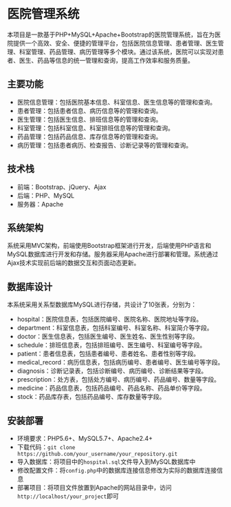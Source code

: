 # 医院管理系统

本项目是一款基于PHP+MySQL+Apache+Bootstrap的医院管理系统，旨在为医院提供一个高效、安全、便捷的管理平台，包括医院信息管理、患者管理、医生管理、科室管理、药品管理、病历管理等多个模块。通过该系统，医院可以实现对患者、医生、药品等信息的统一管理和查询，提高工作效率和服务质量。

## 主要功能

- 医院信息管理：包括医院基本信息、科室信息、医生信息等的管理和查询。
- 患者管理：包括患者信息、病历信息等的管理和查询。
- 医生管理：包括医生信息、排班信息等的管理和查询。
- 科室管理：包括科室信息、科室排班信息等的管理和查询。
- 药品管理：包括药品信息、库存信息等的管理和查询。
- 病历管理：包括患者病历、检查报告、诊断记录等的管理和查询。

## 技术栈

- 前端：Bootstrap、jQuery、Ajax
- 后端：PHP、MySQL
- 服务器：Apache

## 系统架构



系统采用MVC架构，前端使用Bootstrap框架进行开发，后端使用PHP语言和MySQL数据库进行开发和存储。服务器采用Apache进行部署和管理。系统通过Ajax技术实现前后端的数据交互和页面动态更新。

## 数据库设计

本系统采用关系型数据库MySQL进行存储，共设计了10张表，分别为：

- hospital：医院信息表，包括医院编号、医院名称、医院地址等字段。
- department：科室信息表，包括科室编号、科室名称、科室简介等字段。
- doctor：医生信息表，包括医生编号、医生姓名、医生性别等字段。
- schedule：排班信息表，包括排班编号、医生编号、科室编号等字段。
- patient：患者信息表，包括患者编号、患者姓名、患者性别等字段。
- medical_record：病历信息表，包括病历编号、患者编号、医生编号等字段。
- diagnosis：诊断记录表，包括诊断编号、病历编号、诊断结果等字段。
- prescription：处方表，包括处方编号、病历编号、药品编号、数量等字段。
- medicine：药品信息表，包括药品编号、药品名称、药品单价等字段。
- stock：药品库存表，包括药品编号、库存数量等字段。

## 安装部署

- 环境要求：PHP5.6+、MySQL5.7+、Apache2.4+
- 下载代码：`git clone https://github.com/your_username/your_repository.git`
- 导入数据库：将项目中的`hospital.sql`文件导入到MySQL数据库中
- 修改配置文件：将`config.php`中的数据库连接信息修改为实际的数据库连接信息
- 部署项目：将项目文件放置到Apache的网站目录中，访问`http://localhost/your_project`即可
